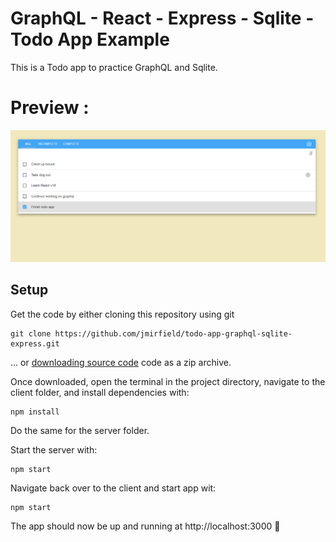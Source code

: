 # GraphQL - React - Express - Sqlite - Todo App Example
This is a Todo app to practice GraphQL and Sqlite.

# Preview :

<img src="https://github.com/jmirfield/todo-app-graphql-sqlite-express/blob/main/demo/main_demo.PNG" alt="Main Demo" width="800">

## Setup
Get the code by either cloning this repository using git
```
git clone https://github.com/jmirfield/todo-app-graphql-sqlite-express.git
```
... or [downloading source code](https://github.com/jmirfield/todo-app-graphql-sqlite-express/archive/refs/heads/main.zip) code as a zip archive.

Once downloaded, open the terminal in the project directory, navigate to the client folder, and install dependencies with:
```
npm install
```
Do the same for the server folder.

Start the server with:
```
npm start
```

Navigate back over to the client and start app wit:
```
npm start
```

The app should now be up and running at http://localhost:3000 🚀